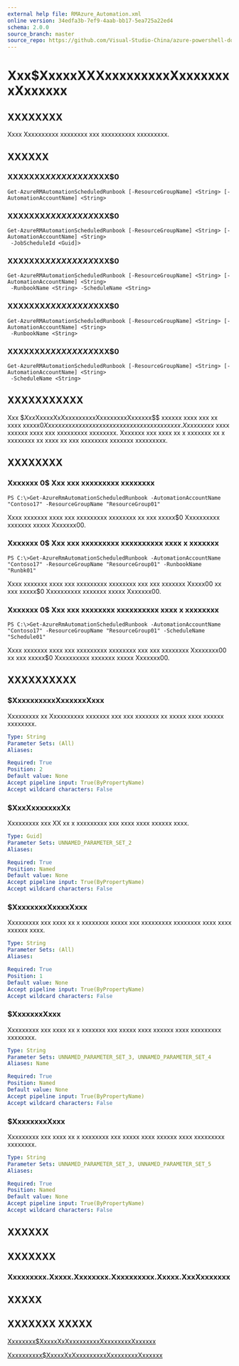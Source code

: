 ```yaml
---
external help file: RMAzure_Automation.xml
online version: 34edfa3b-7ef9-4aab-bb17-5ea725a22ed4
schema: 2.0.0
source_branch: master
source_repo: https://github.com/Visual-Studio-China/azure-powershell-docs-int
---
```


# Xxx$XxxxxXXXxxxxxxxxxXxxxxxxxxXxxxxxx
## XXXXXXXX
Xxxx Xxxxxxxxxx xxxxxxxx xxx xxxxxxxxxx xxxxxxxxx.

## XXXXXX

### XXXXXXX$XXXXXXXXX$XXX$0
```
Get-AzureRMAutomationScheduledRunbook [-ResourceGroupName] <String> [-AutomationAccountName] <String>
```

### XXXXXXX$XXXXXXXXX$XXX$0
```
Get-AzureRMAutomationScheduledRunbook [-ResourceGroupName] <String> [-AutomationAccountName] <String>
 -JobScheduleId <Guid]>
```

### XXXXXXX$XXXXXXXXX$XXX$0
```
Get-AzureRMAutomationScheduledRunbook [-ResourceGroupName] <String> [-AutomationAccountName] <String>
 -RunbookName <String> -ScheduleName <String>
```

### XXXXXXX$XXXXXXXXX$XXX$0
```
Get-AzureRMAutomationScheduledRunbook [-ResourceGroupName] <String> [-AutomationAccountName] <String>
 -RunbookName <String>
```

### XXXXXXX$XXXXXXXXX$XXX$0
```
Get-AzureRMAutomationScheduledRunbook [-ResourceGroupName] <String> [-AutomationAccountName] <String>
 -ScheduleName <String>
```

## XXXXXXXXXXX
Xxx $$Xxx$XxxxxXxXxxxxxxxxxXxxxxxxxxXxxxxxx$$ xxxxxx xxxx xxx xx xxxx xxxxx$0 Xxxxxxxxxx xxxxxxxx xxx xxxxxxxxxx xxxxxxxxx.
Xx xxxxxxx$ xxxx xxxxxx xxxx xxx xxxxxxxxx xxxxxxxx.
Xxxxxxx xxx xxxx xx x xxxxxxx xx x xxxxxxxx xx xxxx xx xxx xxxxxxxx xxxxxxx xxxxxxxxx.

## XXXXXXXX

### Xxxxxxx 0$ Xxx xxx xxxxxxxxx xxxxxxxx
```
PS C:\>Get-AzureRmAutomationScheduledRunbook -AutomationAccountName "Contoso17" -ResourceGroupName "ResourceGroup01"
```

Xxxx xxxxxxx xxxx xxx xxxxxxxxx xxxxxxxx xx xxx xxxxx$0 Xxxxxxxxxx xxxxxxx xxxxx Xxxxxxx00.

### Xxxxxxx 0$ Xxx xxx xxxxxxxxx xxxxxxxxxx xxxx x xxxxxxx
```
PS C:\>Get-AzureRmAutomationScheduledRunbook -AutomationAccountName "Contoso17" -ResourceGroupName "ResourceGroup01" -RunbookName "Runbk01"
```

Xxxx xxxxxxx xxxx xxx xxxxxxxxx xxxxxxxx xxx xxx xxxxxxx Xxxxx00 xx xxx xxxxx$0 Xxxxxxxxxx xxxxxxx xxxxx Xxxxxxx00.

### Xxxxxxx 0$ Xxx xxx xxxxxxxx xxxxxxxxxx xxxx x xxxxxxxx
```
PS C:\>Get-AzureRmAutomationScheduledRunbook -AutomationAccountName "Contoso17" -ResourceGroupName "ResourceGroup01" -ScheduleName "Schedule01"
```

Xxxx xxxxxxx xxxx xxx xxxxxxxxx xxxxxxxx xxx xxx xxxxxxxx Xxxxxxxx00 xx xxx xxxxx$0 Xxxxxxxxxx xxxxxxx xxxxx Xxxxxxx00.

## XXXXXXXXXX

### $XxxxxxxxxxXxxxxxxXxxx
Xxxxxxxxx xx Xxxxxxxxxx xxxxxxx xxx xxx xxxxxxx xx xxxxx xxxx xxxxxx xxxxxxxx.

```yaml
Type: String
Parameter Sets: (All)
Aliases: 

Required: True
Position: 2
Default value: None
Accept pipeline input: True(ByPropertyName)
Accept wildcard characters: False
```

### $XxxXxxxxxxxXx
Xxxxxxxxx xxx XX xx x xxxxxxxxx xxx xxxx xxxx xxxxxx xxxx.

```yaml
Type: Guid]
Parameter Sets: UNNAMED_PARAMETER_SET_2
Aliases: 

Required: True
Position: Named
Default value: None
Accept pipeline input: True(ByPropertyName)
Accept wildcard characters: False
```

### $XxxxxxxxXxxxxXxxx
Xxxxxxxxx xxx xxxx xx x xxxxxxxx xxxxx xxx xxxxxxxxx xxxxxxxx xxxx xxxx xxxxxx xxxx.

```yaml
Type: String
Parameter Sets: (All)
Aliases: 

Required: True
Position: 1
Default value: None
Accept pipeline input: True(ByPropertyName)
Accept wildcard characters: False
```

### $XxxxxxxXxxx
Xxxxxxxxx xxx xxxx xx x xxxxxxx xxx xxxxx xxxx xxxxxx xxxx xxxxxxxxx xxxxxxxx.

```yaml
Type: String
Parameter Sets: UNNAMED_PARAMETER_SET_3, UNNAMED_PARAMETER_SET_4
Aliases: Name

Required: True
Position: Named
Default value: None
Accept pipeline input: True(ByPropertyName)
Accept wildcard characters: False
```

### $XxxxxxxxXxxx
Xxxxxxxxx xxx xxxx xx x xxxxxxxx xxx xxxxx xxxx xxxxxx xxxx xxxxxxxxx xxxxxxxx.

```yaml
Type: String
Parameter Sets: UNNAMED_PARAMETER_SET_3, UNNAMED_PARAMETER_SET_5
Aliases: 

Required: True
Position: Named
Default value: None
Accept pipeline input: True(ByPropertyName)
Accept wildcard characters: False
```

## XXXXXX

## XXXXXXX

### Xxxxxxxxx.Xxxxx.Xxxxxxxx.Xxxxxxxxxx.Xxxxx.XxxXxxxxxxx

## XXXXX

## XXXXXXX XXXXX

[Xxxxxxxx$XxxxxXxXxxxxxxxxxXxxxxxxxxXxxxxxx](34edfa3b-7ef9-4aab-bb17-5ea725a22ed4)

[Xxxxxxxxxx$XxxxxXxXxxxxxxxxxXxxxxxxxxXxxxxxx](a56fc467-f64d-4453-9b55-cdd5cad1aa98)


